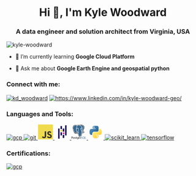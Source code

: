 <h1 align="center">Hi 👋, I'm Kyle Woodward</h1>
<h3 align="center">A data engineer and solution architect from Virginia, USA</h3>

<p align="left"> <img src="https://komarev.com/ghpvc/?username=kyle-woodward&label=Profile%20views&color=0e75b6&style=flat" alt="kyle-woodward" /> </p>

- 🌱 I’m currently learning **Google Cloud Platform**

- 💬 Ask me about **Google Earth Engine and geospatial python**

<h3 align="left">Connect with me:</h3>
<p align="left">
<a href="https://twitter.com/kd_woodward" target="blank"><img align="center" src="https://raw.githubusercontent.com/rahuldkjain/github-profile-readme-generator/master/src/images/icons/Social/twitter.svg" alt="kd_woodward" height="30" width="40" /></a>
<a href="https://linkedin.com/in/https://www.linkedin.com/in/kyle-woodward-geo/" target="blank"><img align="center" src="https://raw.githubusercontent.com/rahuldkjain/github-profile-readme-generator/master/src/images/icons/Social/linked-in-alt.svg" alt="https://www.linkedin.com/in/kyle-woodward-geo/" height="30" width="40" /></a>
</p>

<h3 align="left">Languages and Tools:</h3>
<p align="left"> <a href="https://cloud.google.com" target="_blank" rel="noreferrer"> <img src="https://www.vectorlogo.zone/logos/google_cloud/google_cloud-icon.svg" alt="gcp" width="40" height="40"/> </a> <a href="https://git-scm.com/" target="_blank" rel="noreferrer"> <img src="https://www.vectorlogo.zone/logos/git-scm/git-scm-icon.svg" alt="git" width="40" height="40"/> </a> <a href="https://developer.mozilla.org/en-US/docs/Web/JavaScript" target="_blank" rel="noreferrer"> <img src="https://raw.githubusercontent.com/devicons/devicon/master/icons/javascript/javascript-original.svg" alt="javascript" width="40" height="40"/> </a> <a href="https://pandas.pydata.org/" target="_blank" rel="noreferrer"> <img src="https://raw.githubusercontent.com/devicons/devicon/2ae2a900d2f041da66e950e4d48052658d850630/icons/pandas/pandas-original.svg" alt="pandas" width="40" height="40"/> </a> <a href="https://www.postgresql.org" target="_blank" rel="noreferrer"> <img src="https://raw.githubusercontent.com/devicons/devicon/master/icons/postgresql/postgresql-original-wordmark.svg" alt="postgresql" width="40" height="40"/> </a> <a href="https://www.python.org" target="_blank" rel="noreferrer"> <img src="https://raw.githubusercontent.com/devicons/devicon/master/icons/python/python-original.svg" alt="python" width="40" height="40"/> </a> <a href="https://scikit-learn.org/" target="_blank" rel="noreferrer"> <img src="https://upload.wikimedia.org/wikipedia/commons/0/05/Scikit_learn_logo_small.svg" alt="scikit_learn" width="40" height="40"/> </a> <a href="https://www.tensorflow.org" target="_blank" rel="noreferrer"> <img src="https://www.vectorlogo.zone/logos/tensorflow/tensorflow-icon.svg" alt="tensorflow" width="40" height="40"/> </a> </p>

<h3 align="left">Certifications:</h3>
<p align="left" dir="auto"><a href="https://www.credential.net/e39860bd-cfe8-426f-b8c7-d1ea230c0e21#gs.3ntqsb" rel="nofollow"><img src="https://camo.githubusercontent.com/92d620b6787cae54d96f10bd4189a4414a3143d58e8304456dbc63840007eebc/68747470733a2f2f6170692e61636372656469626c652e636f6d2f76312f66726f6e74656e642f63726564656e7469616c5f776562736974655f656d6265645f696d6167652f62616467652f3532363435363731" alt="gcp" width="100" height="100" data-canonical-src="https://camo.githubusercontent.com/92d620b6787cae54d96f10bd4189a4414a3143d58e8304456dbc63840007eebc/68747470733a2f2f6170692e61636372656469626c652e636f6d2f76312f66726f6e74656e642f63726564656e7469616c5f776562736974655f656d6265645f696d6167652f62616467652f3532363435363731" style="max-width: 100%;"></a></p>
